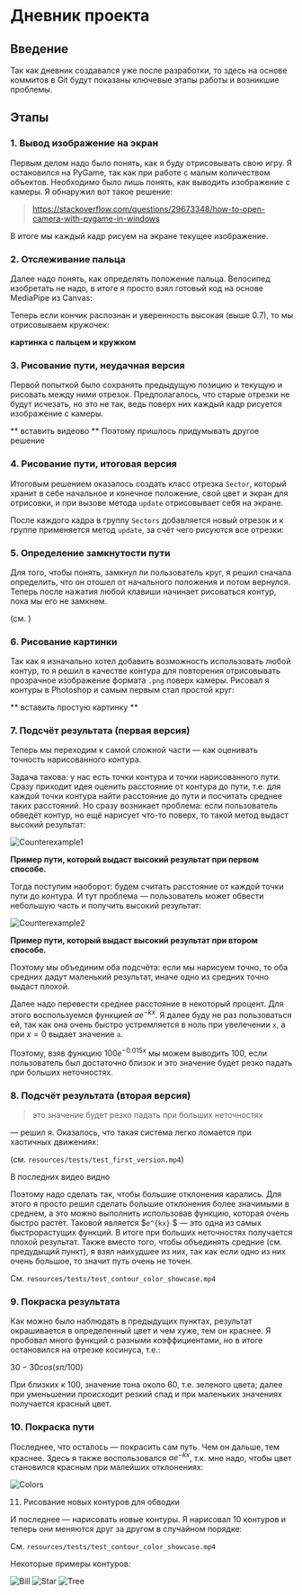 # Дневник проекта

## Введение ##

Так как дневник создавался уже после разработки, то здесь на основе коммитов в Git будут показаны ключевые этапы работы
и возникшие проблемы.

## Этапы ##

### 1. Вывод изображение на экран

Первым делом надо было понять, как я буду отрисовывать свою игру. Я остановился на PyGame, так как при работе с малым
количеством объектов. Необходимо было лишь понять, как выводить изображение с камеры. Я обнаружил вот такое решение:

> https://stackoverflow.com/questions/29673348/how-to-open-camera-with-pygame-in-windows

В итоге мы каждый кадр рисуем на экране текущее изображение.

### 2. Отслеживание пальца

Далее надо понять, как определять положение пальца. Велосипед изобретать не надо, в итоге я просто взял готовый код на
основе MediaPipe из Canvas:

Теперь если кончик распознан и уверенность высокая (выше 0.7), то мы отрисовываем кружочек:

**картинка с пальцем и кружком**

### 3. Рисование пути, неудачная версия

Первой попыткой было сохранять предыдущую позицию и текущую и рисовать между ними отрезок. Предполагалось, что старые
отрезки не будут исчезать, но это не так, ведь поверх них каждый кадр рисуется изображение с камеры.

** вставить видеово ** 
Поэтому пришлось придумывать другое решение

### 4. Рисование пути, итоговая версия

Итоговым решением оказалось создать класс отрезка `Sector`, который хранит в себе начальное и конечное положение, свой
цвет и экран для отрисовки, и при вызове метода `update` отрисовывает себя на экране.

После каждого кадра в группу `Sectors` добавляется новый отрезок и к группе применяется метод `update`, за счёт чего
рисуются все отрезки:

### 5. Определение замкнутости пути

Для того, чтобы понять, замкнул ли пользователь круг, я решил сначала определить, что он отошел от начального положения
и потом вернулся. Теперь после нажатия любой клавиши начинает рисоваться контур, пока мы его не замкнем.

(см. )

### 6. Рисование картинки

Так как я изначально хотел добавить возможность использовать любой контур, то я решил в качестве контура для повторения
отрисовывать прозрачное изображение формата `.png` поверх камеры. Рисовал я контуры в Photoshop и самым первым стал
простой круг:

** вставить простую картинку **

### 7. Подсчёт результата (первая версия)

Теперь мы переходим к самой сложной части — как оценивать точность нарисованного контура.

Задача такова: у нас есть точки контура и точки нарисованного пути. Сразу приходит идея оценить расстояние от контура до
пути, т.е. для каждой точки контура найти расстояние до пути и посчитать среднее таких расстояний. Но сразу возникает
проблема: если пользователь обведёт контур, но ещё нарисует что-то поверх, то такой метод выдаст высокий результат:

![Сounterexample1](resources/tests/test_contour_color_showcase_screenshot.jpg)

**Пример пути, который выдаст высокий результат при первом способе.**

Тогда поступим наоборот: будем считать расстояние от каждой точки пути до контура. И тут проблема — пользователь может
обвести небольшую часть и получить высокий результат:

![Сounterexample2](resources/tests/test_gameplay3.jpg)

**Пример пути, который выдаст высокий результат при втором способе.**

Поэтому мы объединим оба подсчёта: если мы нарисуем точно, то оба средних дадут маленький результат, иначе одно из
средних точно выдаст плохой.

Далее надо перевести среднее расстояние в некоторый процент. Для этого воспользуемся функцией $`ae^{-kx}`$. Я далее
буду не раз пользоваться ей, так как она очень быстро устремляется в ноль при увелечении `x`, а при $`x = 0`$ выдает
значение `a`.

Поэтому, взяв функцию $`100e^{-0.015x}`$ мы можем выводить 100, если пользователь был достаточно близок и
это значение будет резко падать при больших неточностях.


### 8. Подсчёт результата (вторая версия)

> это значение будет резко падать при больших неточностях

— решил я. Оказалось, что такая система легко ломается при хаотичных движениях:

(см. `resources/tests/test_first_version.mp4`)

В последних видео видно

Поэтому надо сделать так, чтобы большие отклонения карались. Для этого я просто решил сделать большие отклонения более
значимыми в среднем, а это можно выполнить использовав функцию, которая очень быстро растёт. Таковой является $`e^{kx}`
$ — это одна из самых быстрорастущих функций. В итоге при больших неточностях получается плохой результат. Также вместо того, чтобы объединять средние (см. предудыщий
пункт), я взял наихудшее из них, так как если одно из них очень большое, то значит путь очень не точен.

См. `resources/tests/test_contour_color_showcase.mp4`

### 9. Покраска результата

Как можно было наблюдать в предыдущих пунктах, результат окрашивается в определенный цвет и чем хуже, тем он краснее. Я
пробовал много функций с разными коэффициентами, но в итоге остановился на отрезке косинуса, т.е.:

$`30 - 30cos(s\pi/100)`$

При близких к 100, значение тона около 60, т.е. зеленого цвета;
далее при уменьшении происходит резкий спад и при маленьких значениях получается красный цвет.

### 10. Покраска пути

Последнее, что осталось — покрасить сам путь. Чем он дальше, тем краснее. Здесь я также воспользовался $`ae^{-kx}`$,
т.к. мне надо, чтобы цвет становился красным при малейших отклонениях:

![Colors](resources/tests/test_contour_color_showcase_screenshot.jpg)

11. Рисование новых контуров для обводки

И последнее — нарисовать новые контуры. Я нарисовал 10 контуров и теперь они меняются друг за другом в случайном порядке:

См. `resources/tests/test_contour_color_showcase.mp4`

Некоторые примеры контуров:

![Bill](resources/images_contours/bill.png)
![Star](resources/images_contours/star.png)
![Tree](resources/images_contours/tree.png)